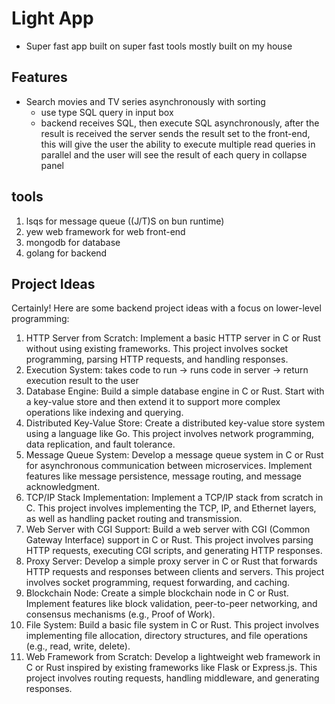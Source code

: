 # Light App
  * Super fast app built on super fast tools mostly built on my house


## Features
- Search movies and TV series asynchronously with sorting
  - use type SQL query in input box
  - backend receives SQL, then execute SQL asynchronously, after the result is received
  the server sends the result set to the front-end, this will give the user the ability to execute multiple  read queries in parallel and the user will see the result of each query in collapse panel
## tools
1. lsqs for message queue ((J/T)S on bun runtime)
2. yew web framework for web front-end
3. mongodb for database
4. golang for backend

## Project Ideas
Certainly! Here are some backend project ideas with a focus on lower-level programming:

1. HTTP Server from Scratch:
     Implement a basic HTTP server in C or Rust without using existing frameworks. This project involves socket programming, parsing HTTP requests, and handling responses.
2. Execution System: takes code to run -> runs code in server -> return execution result to the user
3. Database Engine:
     Build a simple database engine in C or Rust. Start with a key-value store and then extend it to support more complex operations like indexing and querying.
4. Distributed Key-Value Store:
     Create a distributed key-value store system using a language like Go. This project involves network programming, data replication, and fault tolerance.
5. Message Queue System:
     Develop a message queue system in C or Rust for asynchronous communication between microservices. Implement features like message persistence, message routing, and message acknowledgment.
6. TCP/IP Stack Implementation:
     Implement a TCP/IP stack from scratch in C. This project involves implementing the TCP, IP, and Ethernet layers, as well as handling packet routing and transmission.
7. Web Server with CGI Support:
     Build a web server with CGI (Common Gateway Interface) support in C or Rust. This project involves parsing HTTP requests, executing CGI scripts, and generating HTTP responses.
8. Proxy Server:
     Develop a simple proxy server in C or Rust that forwards HTTP requests and responses between clients and servers. This project involves socket programming, request forwarding, and caching.
9. Blockchain Node:
     Create a simple blockchain node in C or Rust. Implement features like block validation, peer-to-peer networking, and consensus mechanisms (e.g., Proof of Work).
10. File System:
     Build a basic file system in C or Rust. This project involves implementing file allocation, directory structures, and file operations (e.g., read, write, delete).
11. Web Framework from Scratch:
        Develop a lightweight web framework in C or Rust inspired by existing frameworks like Flask or Express.js. This project involves routing requests, handling middleware, and generating responses.
